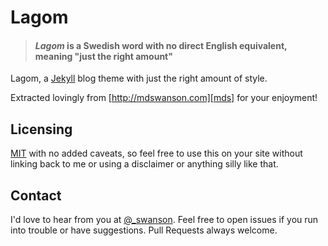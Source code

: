 # Lagom

> #### *Lagom* is a Swedish word with no direct English equivalent, meaning "just the right amount"

Lagom, a [Jekyll][j] blog theme with just the right amount of style. 

Extracted lovingly from [http://mdswanson.com][mds] for your enjoyment!



## Licensing

[MIT](https://github.com/swanson/lagom/blob/master/LICENSE) with no
added caveats, so feel free to use this on your site without linking back to
me or using a disclaimer or anything silly like that.

## Contact
I'd love to hear from you at [@_swanson][twitter]. Feel free to open issues if you
run into trouble or have suggestions. Pull Requests always welcome.

[j]: http://jekyllrb.com/
[mds]: http://mdswanson.com
[skeleton]: http://www.getskeleton.com/
[font-awesome]: http://fortawesome.github.io/Font-Awesome/
[gfonts]: http://www.google.com/fonts/specimen/Open+Sans
[fork]: https://github.com/swanson/lagom/fork
[config]: https://github.com/swanson/lagom/blob/master/_config.yml
[cname]: https://github.com/swanson/lagom/blob/master/CNAME
[favicon]: https://github.com/swanson/lagom/blob/master/favicon.ico
[logo]: https://github.com/swanson/lagom/blob/master/ws.svg
[pages]: http://pages.github.com
[twitter]: https://twitter.com/_swanson
